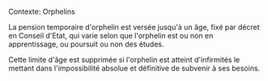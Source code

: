 Contexte: Orphelins

La pension temporaire d'orphelin est versée jusqu'à un âge, fixé par décret en Conseil d'Etat, qui varie selon que l'orphelin est ou non en apprentissage, ou poursuit ou non des études.

Cette limite d'âge est supprimée si l'orphelin est atteint d'infirmités le mettant dans l'impossibilité absolue et définitive de subvenir à ses besoins.